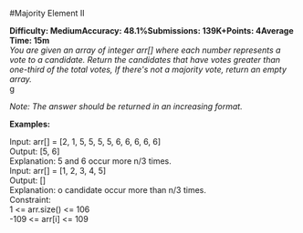 #Majority Element II
<br>

__Difficulty: MediumAccuracy: 48.1%Submissions: 139K+Points: 4Average Time: 15m__
<br>
_You are given an array of integer arr[] where each number represents a vote to a candidate. Return the candidates that have votes greater than one-third of the total votes, If there's not a majority vote, return an empty array._ 
<br>g

*Note: The answer should be returned in an increasing format.*
<br>

__Examples:__
<br>

Input: arr[] = [2, 1, 5, 5, 5, 5, 6, 6, 6, 6, 6]
<br>
Output: [5, 6]
<br>
Explanation: 5 and 6 occur more n/3 times.
<br>
Input: arr[] = [1, 2, 3, 4, 5]
<br>
Output: []
<br>
Explanation: o candidate occur more than n/3 times.
<br>
Constraint:
<br>
1 <= arr.size() <= 106
<br>
-109 <= arr[i] <= 109